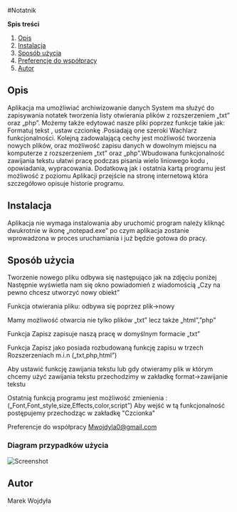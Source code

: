 #Notatnik

**Spis treści**
 1. [Opis](#opis)
 2. [Instalacja](#Instalacja)
 3. [Sposób użycia](#sposób-użycia)
 4. [Preferencje do współpracy](#preferencje-do-współpracy)
 5. [Autor](#autor)

## Opis
Aplikacja ma umożliwiać  archiwizowanie danych 
System ma służyć do zapisywania notatek tworzenia listy 
otwierania plików z rozszerzeniem „txt” oraz „php”.
Możemy także edytować  nasze pliki poprzez funkcje takie jak:
Formatuj tekst , ustaw czcionkę .Posiadają one szeroki 
Wachlarz funkcjonalności. Kolejną zadowalającą cechy
jest możliwość tworzenia nowych plików, oraz możliwość zapisu 
danych w dowolnym miejscu na komputerze z rozszerzeniem 
„txt” oraz „php”.Wbudowana funkcjonalność zawijania tekstu ułatwi 
pracę podczas pisania wielo liniowego kodu , opowiadania, wypracowania.
Dodatkową jak i ostatnia  kartą programu jest możliwość z poziomu 
Aplikacji przejście na stronę internetową która szczegółowo opisuje historie programu.

## Instalacja
Aplikacja nie wymaga instalowania aby uruchomić program należy kliknąć dwukrotnie
w ikonę „notepad.exe” po czym aplikacja zostanie wprowadzona w proces uruchamiania
i już będzie gotowa do pracy.



## Sposób użycia
Tworzenie nowego pliku odbywa się następująco jak na zdjęciu poniżej
Następnie wyświetla nam się okno powiadomień z wiadomością
 „Czy na pewno chcesz utworzyć nowy obiekt”
 
Funkcja otwierania pliku: odbywa się poprzez plik->nowy
 
Mamy możliwość otwarcia nie tylko plików „txt” lecz także „html”,”php”

Funkcja Zapisz zapisuje naszą pracę w domyślnym formacie „txt”

Funkcja Zapisz jako posiada rozbudowaną funkcję zapisu w trzech 
Rozszerzeniach m.i.n („txt,php,html”)
 
Aby ustawić funkcję zawijania tekstu lub  gdy otwieramy plik w którym chcemy użyć 
zawijania tekstu przechodzimy w zakładkę format->zawijanie tekstu
 
Ostatnią funkcją programu jest możliwość zmienienia : („Font,Font_style,size,Effects,color,script”)
Aby wejść w tą funkcjonalność postępujemy przechodząc w zakładkę "Czcionka"
 

Preferencje do współpracy
Mwojdyla0@gmail.com

### Diagram przypadków użycia
![Screenshot](use_cases_diagram.png)


## Autor 
Marek Wojdyła


